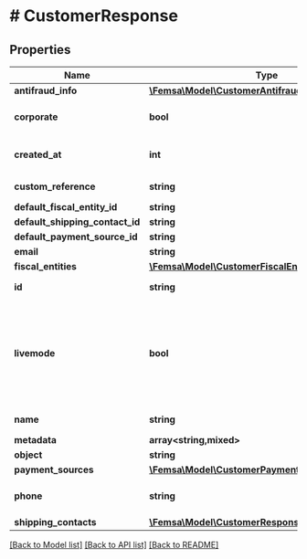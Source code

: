 # # CustomerResponse

## Properties

Name | Type | Description | Notes
------------ | ------------- | ------------- | -------------
**antifraud_info** | [**\Femsa\Model\CustomerAntifraudInfoResponse**](CustomerAntifraudInfoResponse.md) |  | [optional]
**corporate** | **bool** | true if the customer is a company | [optional]
**created_at** | **int** | Creation date of the object |
**custom_reference** | **string** | Custom reference | [optional]
**default_fiscal_entity_id** | **string** |  | [optional]
**default_shipping_contact_id** | **string** |  | [optional]
**default_payment_source_id** | **string** |  | [optional]
**email** | **string** |  | [optional]
**fiscal_entities** | [**\Femsa\Model\CustomerFiscalEntitiesResponse**](CustomerFiscalEntitiesResponse.md) |  | [optional]
**id** | **string** | Customer&#39;s ID |
**livemode** | **bool** | true if the object exists in live mode or the value false if the object exists in test mode |
**name** | **string** | Customer&#39;s name |
**metadata** | **array<string,mixed>** |  | [optional]
**object** | **string** |  |
**payment_sources** | [**\Femsa\Model\CustomerPaymentMethodsResponse**](CustomerPaymentMethodsResponse.md) |  | [optional]
**phone** | **string** | Customer&#39;s phone number | [optional]
**shipping_contacts** | [**\Femsa\Model\CustomerResponseShippingContacts**](CustomerResponseShippingContacts.md) |  | [optional]

[[Back to Model list]](../../README.md#models) [[Back to API list]](../../README.md#endpoints) [[Back to README]](../../README.md)
